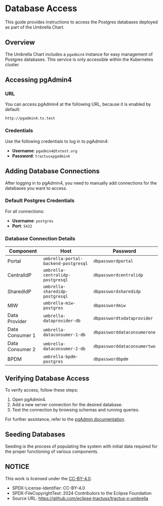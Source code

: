# Database Access

This guide provides instructions to access the Postgres databases deployed as part of the Umbrella Chart.

## Overview

The Umbrella Chart includes a `pgadmin4` instance for easy management of Postgres databases. This service is only accessible within the Kubernetes cluster.

## Accessing pgAdmin4

### URL

You can access pgAdmin4 at the following URL, because it is enabled by default:
```
http://pgadmin4.tx.test
```

### Credentials

Use the following credentials to log in to pgAdmin4:
- **Username**: `pgadmin4@txtest.org`
- **Password**: `tractusxpgadmin4`

## Adding Database Connections

After logging in to pgAdmin4, you need to manually add connections for the databases you want to access.

### Default Postgres Credentials

For all connections:
- **Username**: `postgres`
- **Port**: `5432`

### Database Connection Details

| Component         | Host                              | Password                   |
|-------------------|-----------------------------------|---------------------------|
| Portal            | `umbrella-portal-backend-postgresql` | `dbpasswordportal`         |
| CentralIdP        | `umbrella-centralidp-postgresql`    | `dbpasswordcentralidp`     |
| SharedIdP         | `umbrella-sharedidp-postgresql`    | `dbpasswordsharedidp`      |
| MIW               | `umbrella-miw-postgres`            | `dbpasswordmiw`            |
| Data Provider     | `umbrella-dataprovider-db`         | `dbpasswordtxdataprovider` |
| Data Consumer 1   | `umbrella-dataconsumer-1-db`       | `dbpassworddataconsumerone`|
| Data Consumer 2   | `umbrella-dataconsumer-2-db`       | `dbpassworddataconsumertwo`|
| BPDM              | `umbrella-bpdm-postgres`           | `dbpasswordbpdm`           |

## Verifying Database Access

To verify access, follow these steps:

1. Open pgAdmin4.
2. Add a new server connection for the desired database.
3. Test the connection by browsing schemas and running queries.

For further assistance, refer to the [pgAdmin documentation](https://www.pgadmin.org/docs/).

## Seeding Databases

Seeding is the process of populating the system with initial data required for the proper functioning of various components.


## NOTICE

This work is licensed under the [CC-BY-4.0](https://creativecommons.org/licenses/by/4.0/legalcode).

* SPDX-License-Identifier: CC-BY-4.0
* SPDX-FileCopyrightText: 2024 Contributors to the Eclipse Foundation
* Source URL: <https://github.com/eclipse-tractusx/tractus-x-umbrella>
